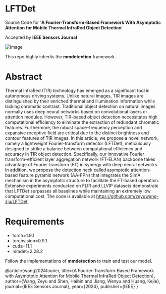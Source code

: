 # LFTDet
Source Code for '**A Fourier-Transform-Based Framework With Asymptotic Attention for Mobile Thermal InfraRed Object Detection**' 

Accepted by **IEEE Sensors Journal**

![image](https://github.com/user-attachments/assets/9aaa1b38-a33d-462f-b4bf-2961b063973d)

This repo highly inherits the **mmdetection** framework.

# Abstract
Thermal InfraRed (TIR) technology has emerged as a significant tool in autonomous driving systems. Unlike natural images, TIR images are distinguished by their enriched thermal and illumination information while lacking chromatic contrast. Traditional object detection on natural images normally uses deep neural networks based on convolutional layers or attention modules. However, TIR-based object detection necessitates high computational efficiency to eliminate the extraction of redundant chromatic features. Furthermore, the robust space–frequency perception and expansive receptive field are critical due to the distinct brightness and contour features of TIR images. In this article, we propose a novel network, namely a lightweight Fourier-transform detector (LFTDet), meticulously designed to strike a balance between computational efficiency and accuracy in TIR object detection. Specifically, our innovative Fourier transform-efficient layer aggregation network (FT-ELAN) backbone takes advantage of Fourier transform (FT) in synergy with deep neural networks. In addition, we propose the detection neck called asymptotic attention-based feature pyramid network (AA-FPN) that integrates the SimA mechanism in the asymptotic structure to facilitate the FT-based operation. Extensive experiments conducted on FLIR and LLVIP datasets demonstrate that LFTDet surpasses all baselines while maintaining an extremely low computational cost. The code is available at https://github.com/zeyuwang-zju/LFTDet.

# Requirements
- torch=1.9.1 
- torchvision=0.9.1 
- cuda=11.1
- mmdet=2.28.2

Follow the implementations of **mmdetection** to train and test our model.

@article{wang2024fourier,
  title={A Fourier-Transform-Based Framework with Asymptotic Attention for Mobile Thermal InfraRed Object Detection},
  author={Wang, Zeyu and Shen, Haibin and Jiang, Wenyu and Huang, Kejie},
  journal={IEEE Sensors Journal},
  year={2024},
  publisher={IEEE}
}
